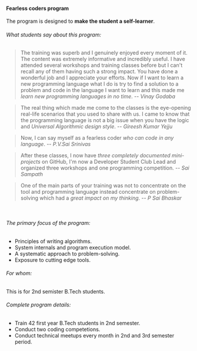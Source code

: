 #### Fearless coders program

The program is designed to **make the student a self-learner**.

###### What students say about this program:  

> The training was superb and I genuinely enjoyed every moment of it. The content was extremely informative and incredibly useful. I have attended several workshops and training classes before but I can't recall any of them having such a strong impact. You have done a wonderful job and I appreciate your efforts.
> Now if I want to learn a new programming language what I do is try to find a solution to a problem and code in the language I want to learn and this made me *learn new programming languages in no time*.
> -- *Vinay Godaba*

> The real thing which made me come to the classes is the eye-opening real-life scenarios that you used to share with us. 
> I came to know that the programming language is not a big issue when you have the logic and *Universal Algorithmic design style*.
> -- *Gireesh Kumar Yejju*

> Now, I can say myself as a fearless coder *who can code in any language*.
> -- *P.V.Sai Srinivas*

> After these classes, I now have *three completely documented mini-projects* on GitHub, I'm now a Developer Student Club Lead and organized three workshops and one programming competition. 
> -- *Sai Sampath*

> One of the main parts of your training was not to concentrate on the tool and programming language instead concentrate on problem-solving which had a *great impact on my thinking*.
> -- *P Sai Bhaskar*

</br>

###### The primary focus of the program:
- Principles of writing algorithms.
- System internals and program execution model.
- A systematic approach to problem-solving.
- Exposure to cutting edge tools.

###### For whom:
This is for 2nd semister B.Tech students.

###### Complete program details:
- Train 42 first year B.Tech students in 2nd semester.
- Conduct two coding competetions.
- Conduct technical meetups every month in 2nd and 3rd semester period.
